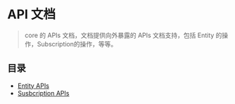 # API 文档

> core 的 APIs 文档，文档提供向外暴露的 APIs 文档支持，包括 Entity 的操作，Subscription的操作，等等。


## 目录

- [Entity APIs](entity.md)
- [Susbcription APIs](subscription.md)

